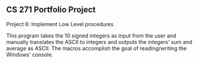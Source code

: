 ## CS 271 Portfolio Project

Project 6: Implement Low Level procedures

This program takes the 10 signed integers as input from the user and manually 
translates the ASCII to integers and outputs the integers' sum 
and average as ASCII. The macros accomplish the goal of reading/writing the 
Windows' console.
